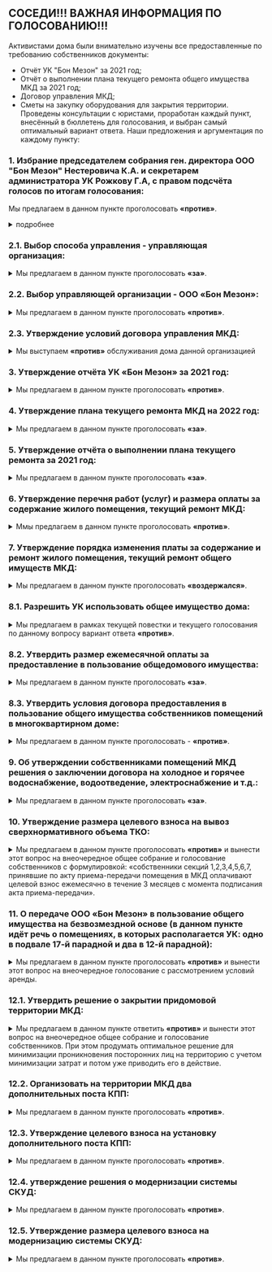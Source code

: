 ## СОСЕДИ!!! ВАЖНАЯ ИНФОРМАЦИЯ ПО ГОЛОСОВАНИЮ!!!

Активистами дома были внимательно изучены все предоставленные по требованию собственников документы:
- Отчёт  УК "Бон Мезон" за 2021 год;
- Отчёт о выполнении плана текущего ремонта общего имущества МКД за 2021 год;
- Договор управления МКД;
- Сметы на закупку оборудования для закрытия территории. 
Проведены консультации с юристами, проработан каждый пункт, внесённый в бюллетень для голосования, и выбран самый оптимальный вариант ответа. 
Наши предложения и аргументация по каждому пункту:

### 1. Избрание председателем собрания ген. директора ООО "Бон Мезон" Нестеровича К.А. и секретарем администратора УК Рожкову Г.А, с  правом подсчёта голосов по итогам голосования:
Мы предлагаем в данном пункте проголосовать **«против»**.
<details>
  <summary>подробнее</summary>
  
  Данный пункт предлагает нам только представителей УК, а для объективности голосования нужен контроль со стороны совета дома. Соответственно, нужно выбрать представителя из совета дома, чтобы голосование было честным, без возможности подделать бюллетени.
  Но текущая повестка такой вариант нам не предлагает, а менять повестку возможности нет.
</details>

### 2.1. Выбор способа управления - управляющая организация:
<details>
  <summary>Мы предлагаем в данном пункте проголосовать <strong>«за»</strong>.</summary>
  <p>
    Организация ТСЖ - очень трудоемкий процесс. Для решения каждого вопроса с помощью ТСЖ нужно будет собирать общее собрание собственников. Дом у нас слишком большой для этого, будет проще нанять УК, которая будет работать на нас, но под контролем с нашей стороны.
  </p>
</details>

### 2.2. Выбор управляющей организации - ООО «Бон Мезон»:
<details>
  <summary>Мы предлагаем в данном пункте проголосовать <strong>«против»</strong>.</summary>
  <p>
    К данной организации не осталось никакого доверия: на контакт с жильцами представители УК идти вообще не хотят, работы по обслуживанию нашего с вами имущества практически не выполняются. 
    Также, в самое ближайшее время выходит новое постановление, по которому на голосовании по вопросу смены УК будут учитываться 2/3 голосов со всей площади дома. А это означает, что нам будет нереально собрать такое количество голосов для смены УК, т.к. очень много пустующих квартир, а так же сдающихся в аренду. 
    На данный момент достаточно набрать 2/3 от числа проголосовавших. И это вполне по силам, если каждый из нас примет в этом участие. 
    Поэтому именно сейчас у нас есть реальная возможность сменить УК! Либо сейчас, либо уже никогда, т.к. дом огромный и нужное количество голосов мы просто потом уже не наберём никогда. 
    На данный момент активом дома уже ведётся работа по поиску и выбору другой УК, которая будет добросовестно и адекватно выполнять свою работу по обслуживанию нашего дома.
  </p>
</details>

### 2.3. Утверждение условий договора управления МКД:
<details>
  <summary>Мы выступаем <strong>«против»</strong> обслуживания дома данной организацией</summary>
  <p>
    Так как данный договор предлагается заключить с УК «Бон Мезон», а мы выступаем против обслуживания дома данной организацией, то мы предлагаем в данном пункте проголосовать «против».
  </p>
</details>

### 3. Утверждение отчёта УК «Бон Мезон» за 2021 год:
<details>
  <summary>Мы предлагаем в данном пункте проголосовать <strong>«против»</strong>.</summary>
  <p>
    В предоставленном отчёте отсутствует детальный перечень проделанных работ. Нет возможности определить конкретно, какие работы и на какие суммы проводились. 
    В данном отчёте присутствуют работы, которые выполняются УК ненадлежащим образом, а именно: ежедневная уборка и очистка придомовой территории, в том числе регулярная посыпка тротуаров и проезжей части песком и противогололедными реагентами, ликвидация наледи (зимний период); очистка, стрижка, полив газонов (летний период), чистка урн. 
    Данный пункт отчёта УК о проделанной работе не соответствует действительности, так как мы все видим, что происходит у нас со дворе с начала зимы. Собственники сами неоднократно выходили убирать снег с пешеходных дорожек и с проезжей части. 
    Также, в отчёте УК за 2021 год полностью отсутствует информация о расходах на содержание и обслуживание подъемных устройств для маломобильных групп населения. То есть мы исправно вносим оплату за обслуживание этого оборудования, так как оно является общедомовым имуществом и суммы начисляются в квитанциях, но оно либо не работает, либо не обслуживается, и куда уходят деньги - так и не понятно.
  </p>
</details>

### 4. Утверждение плана текущего ремонта МКД на 2022 год:
<details>
  <summary>Мы предлагаем в данном пункте проголосовать <strong>«за»</strong>.</summary>
  <p>
    Вне зависимости от способа управления и конкретной обслуживающей УК, работы по дому должны проводиться постоянно. Предложенный план можно пересмотреть на внеочередном общем собрании собственников в дальнейшем.
  </p>
</details>

### 5. Утверждение отчёта о выполнении плана текущего ремонта за 2021 год:
<details>
  <summary>Мы предлагаем в данном пункте проголосовать <strong>«за»</strong>.</summary>
  <p>
    Ремонтные работы действительно производились. Была произведена замена входных дверей, ремонт напольного покрытия в парадных, ремонт лифтового оборудования и другое.
  </p>
</details>

### 6. Утверждение перечня работ (услуг) и размера оплаты за содержание жилого помещения, текущий ремонт МКД:
<details>
  <summary>Ммы предлагаем в данном пункте проголосовать <strong>«против»</strong>.</summary>
  <p>
    В данном пункте отсутствуют обоснования увеличения расходов, почему увеличиваются некоторые тарифы. 
    В предложенной к бюллетеню расшифровке «тариф на содержание общего имущества МКД" выше среднегородского. 
    На очной части собрания представители УК «Бон Мезон» нам сказали, что хотят увеличить штат дворников и уборщиц, но только на словах. Как в действительности они себя поведут - мы не знаем. 
    Сейчас получает ключи 4-я очередь, а значит штат уборщиц и дворников, на которых ссылается УК, и так должен увеличиться за счёт оплаты квитанций 4-й очередью без увеличения тарифа. 
    Верить на слово нашей УК нельзя.
    Так же возрастает тариф "обслуживание подъемных устройств для инвалидов", но не понятно почему, никах разъяснений нет.
    Кроме того, как мы писали выше (п. 3), в отчёте УК «Бон Мезон» за 2021 год полностью отсутствует информация о расходах на содержание и обслуживание данных механизмов. А в наших квитанциях данная строка присутствует и деньги за это мы платим.
  </p>
</details>

### 7. Утверждение порядка изменения платы за содержание и ремонт жилого помещения, текущий ремонт общего имуществ МКД:
<details>
  <summary>Мы предлагаем в данном пункте проголосовать <strong>«воздержался»</strong>.</summary>
  <p>
    Данный  пункт относится к федеральным нормам, наш голос ни на что не влияет.
  </p>
</details>

### 8.1. Разрешить УК использовать общее имущество дома:
<details>
  <summary>Мы предлагаем в рамках текущей повестки и текущего голосования по данному вопросу вариант ответа <strong>«против»</strong>.</summary>
  
  В данном вопросе так же нужен контроль совета дома: что, кем, зачем и как используется и сдается в аренду. 
  
  Нам так же не предоставлено никаких документов, где прописаны условия распоряжения общедомовым имуществом. 
  
  Вопрос целесообразного использования и передачи общедомового имущества в аренду нуждается в детальной проработке и вынесении на внеочередное общее собрание и голосование собственников.
</details>

### 8.2. Утвердить размер ежемесячной оплаты за предоставление в пользование общедомового имущества:
<details>
  <summary>Мы предлагаем в данном пункте проголосовать <strong>«за»</strong>.</summary>

  В данном пункте прописаны хорошие цены за аренду. Мы можем сдавать в аренду стены, крышу, козырьки, нежилые помещения нашего дома. А прибыль от аренды тратить на содержание нашего дома или, например, благоустройство территории.
</details>

### 8.3. Утвердить условия договора предоставления в пользование общего имущества собственников помещений в многоквартирном доме:
<details>
  <summary>Мы предлагаем в данном пункте проголосовать - <strong>«против»</strong>.</summary>

    Проект договора требует доработки.
  </p>
</details>

### 9. Об утверждении собственниками помещений МКД решения о заключении договора на холодное и горячее водоснабжение, водоотведение, электроснабжение и т.д.:
<details>
  <summary>Мы предлагаем в данном пункте проголосовать <strong>«за»</strong>.</summary>
  <p>
    Данный пункт относится к коммунальной реформе РФ, поэтому рано или поздно мы все равно перейдем на заключение прямых договоров с ресурсоснабжающими организациями.
  </p>
</details>

### 10. Утверждение размера целевого взноса на вывоз сверхнормативного объема ТКО:
<details>
  <summary>Мы предлагаем в данном пункте проголосовать <strong>«против»</strong> и вынести этот вопрос на внеочередное общее собрание и голосование собственников с формулировкой:
«собственники секций 1,2,3,4,5,6,7, принявшие по акту приема-передачи помещения в МКД оплачивают целевой взнос ежемесячно в течение 3 месяцев с момента подписания акта приема-передачи».</summary>
  <p>
    В этом пункте всему дому (с 1 по 17 парадные) предлагается в течение 12 месяцев оплачивать вывоз строительного мусора. 
    На словах представителями УК обещано тем, кто уже платил летом 2021 года и в 2020 году 3 месяца за данную услугу, минусовать эту сумму в квитанции и вносить оплату только 8 месяцев. Но большинство жильцов уже закончили ремонты и проживают в квартирах, и никакого строительного мусора у них нет. Так же есть жильцы, у которых квартира куплена с отделкой! 
    Этот пункт актуален для 4-й очереди, так как если мы просто проголосуем «против», то подставим наших соседей в недавно сдавшейся части дома и их строительный мусор от ремонтов вывозить не будут совсем. А исходя из мусорной реформы, да и вообще по закону, строительный мусор нельзя вывозить на городские свалки бытовых отходов.
  </p>
</details>

### 11. О передаче ООО «Бон Мезон» в пользование общего имущества на безвозмездной основе (в данном пункте идёт речь о помещениях, в которых располагается УК: одно в подвале 17-й парадной и два в 12-й парадной):
<details>
  <summary>Мы предлагаем в данном пункте проголосовать <strong>«против»</strong> и вынести этот вопрос на внеочередное голосование с рассмотрением условий аренды.</summary>
  <p>
    Мы считаем, что УК должна платить за аренду нашего общедомового имущества.
  </p>
</details>

### 12.1. Утвердить решение о закрытии придомовой территории МКД:
<details>
  <summary>Мы предлагаем в данном пункте ответить <strong>«против»</strong> и вынести этот вопрос на внеочередное общее собрание и голосование собственников. При этом продумать оптимальное решение для минимизации проникновения посторонних лиц на территорию с учетом минимизации затрат и потом уже приводить его в действие.</summary>
  <p>
    На очной части собрания УК разъяснила этот пункт на словах таким образом: закрыть все арки для проезда, кроме арки в 11-й парадной, и вместо ворот по обе стороны от 13-й парадной установить шлагбаумы и будки с дяденьками. При этом УК заявило, что надо проводить полную замену имеющейся системы: калитки, ворота. 
    Мы призываем вас всех задуматься о целесообразности данных методов, которые нам предлагают проводить за наш счёт!
    Установка шлагбаумов закроет въезд машинам, но никак не спасет нас от прохода посторонних лиц - под шлагбаумом легко пролезть. Также, с нашей частотой проезда машин на территорию двора шлагбаумы большую часть времени будут постоянно поднятыми. Пять парадных: 9, 10, 11, 12, 13 станут полностью изолированы и для прохода внутрь закрытой территории двора курьерам и гостям придётся звонить на охрану, УК не гарантировало возможность открывать калитку из квартиры. 
    Кроме того, в смете нет даже переговорных устройств, т.е. проход только по ключу. Так что врачей, гостей и курьеров придётся встречать на улице у калиток. 
    Остальные парадные не получат желаемой защиты от проникновения посторонних.
    Более того, любой желающий сможет пройти через сквозные парадные (с 1 по 8 и с 14 по 17), а также через сквозные проходы в коммерческих помещениях, например, магазины "Еда" и кафе "Мишка" у 14 парадной. 
    Вместо оборудования, которое уже смонтировано и за которое мы все уже заплатили, покупая свои квартиры, нам предлагают купить и смонтировать аналогичное оборудование ещё раз!!! Просто от другого производителя. 
    Во-первых, изначально установленное и новое оборудование придётся обслуживать двум разным организациям, так как системы разные.
    Во-вторых, новое оборудование менее защищено от подделки ключей и калитки не станут преградой, а жильцам придётся покупать дополнительные ключи и испытывать прочие неудобства.
    Но самое главное, систему СКУДа мы уже купили вместе со своими квартирами и она полностью подходит. УК «Бон Мезон» почти 2 года не обслуживала эту систему никак, однако проще реанимировать то, что уже установлено. Тем более, что на эту систему распространяются гарантийные обязательства застройщика.
  </p>
</details>

### 12.2. Организовать на территории МКД два дополнительных поста КПП:
<details>
  <summary>Мы предлагаем в данном пункте проголосовать <strong>«против»</strong>.</summary>
  <p>
    Не продуман вопрос закрытия территории.
  </p>
</details>

### 12.3. Утверждение целевого взноса на установку дополнительного поста КПП:
<details>
  <summary>Мы предлагаем в данном пункте проголосовать <strong>«против»</strong>.</summary>
  <p>
    Не продуман вопрос закрытия территории.
  </p>
</details>

### 12.4. утверждение решения о модернизации системы СКУД:
<details>
  <summary>Мы предлагаем в данном пункте проголосовать <strong>«против»</strong>.</summary>
  <p>
    Не продуман вопрос закрытия территории.
  </p>
</details>

### 12.5. Утверждение размера целевого взноса на модернизацию системы СКУД:
<details>
  <summary>Мы предлагаем в данном пункте проголосовать <strong>«против»</strong>.</summary>
  <p>
    Не продуман вопрос закрытия территории.
  </p>
</details>
